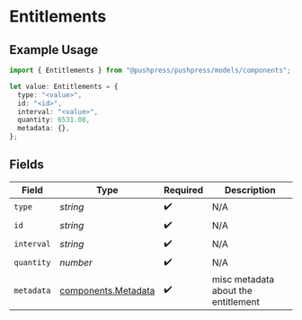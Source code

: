 # Entitlements

## Example Usage

```typescript
import { Entitlements } from "@pushpress/pushpress/models/components";

let value: Entitlements = {
  type: "<value>",
  id: "<id>",
  interval: "<value>",
  quantity: 6531.08,
  metadata: {},
};
```

## Fields

| Field                                                      | Type                                                       | Required                                                   | Description                                                |
| ---------------------------------------------------------- | ---------------------------------------------------------- | ---------------------------------------------------------- | ---------------------------------------------------------- |
| `type`                                                     | *string*                                                   | :heavy_check_mark:                                         | N/A                                                        |
| `id`                                                       | *string*                                                   | :heavy_check_mark:                                         | N/A                                                        |
| `interval`                                                 | *string*                                                   | :heavy_check_mark:                                         | N/A                                                        |
| `quantity`                                                 | *number*                                                   | :heavy_check_mark:                                         | N/A                                                        |
| `metadata`                                                 | [components.Metadata](../../models/components/metadata.md) | :heavy_check_mark:                                         | misc metadata about the entitlement                        |
